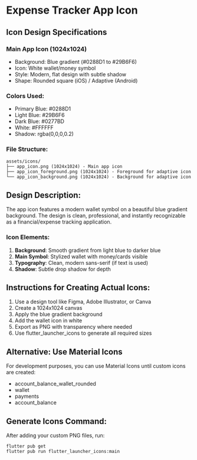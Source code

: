 # Expense Tracker App Icon

## Icon Design Specifications

### Main App Icon (1024x1024)
- Background: Blue gradient (#0288D1 to #29B6F6)
- Icon: White wallet/money symbol
- Style: Modern, flat design with subtle shadow
- Shape: Rounded square (iOS) / Adaptive (Android)

### Colors Used:
- Primary Blue: #0288D1
- Light Blue: #29B6F6
- Dark Blue: #0277BD
- White: #FFFFFF
- Shadow: rgba(0,0,0,0.2)

### File Structure:
```
assets/icons/
├── app_icon.png (1024x1024) - Main app icon
├── app_icon_foreground.png (1024x1024) - Foreground for adaptive icon
└── app_icon_background.png (1024x1024) - Background for adaptive icon
```

## Design Description:
The app icon features a modern wallet symbol on a beautiful blue gradient background. 
The design is clean, professional, and instantly recognizable as a financial/expense tracking application.

### Icon Elements:
1. **Background**: Smooth gradient from light blue to darker blue
2. **Main Symbol**: Stylized wallet with money/cards visible
3. **Typography**: Clean, modern sans-serif (if text is used)
4. **Shadow**: Subtle drop shadow for depth

## Instructions for Creating Actual Icons:
1. Use a design tool like Figma, Adobe Illustrator, or Canva
2. Create a 1024x1024 canvas
3. Apply the blue gradient background
4. Add the wallet icon in white
5. Export as PNG with transparency where needed
6. Use flutter_launcher_icons to generate all required sizes

## Alternative: Use Material Icons
For development purposes, you can use Material Icons until custom icons are created:
- account_balance_wallet_rounded
- wallet
- payments
- account_balance

## Generate Icons Command:
After adding your custom PNG files, run:
```
flutter pub get
flutter pub run flutter_launcher_icons:main
```
